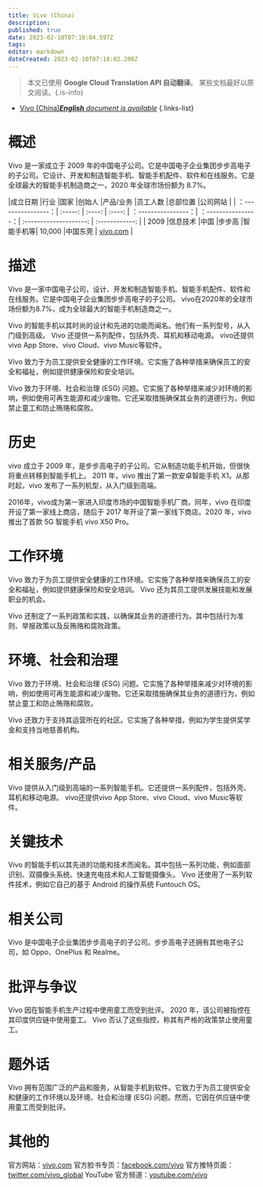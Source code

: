 ```yaml
---
title: Vivo (China)
description: 
published: true
date: 2023-02-10T07:18:04.597Z
tags: 
editor: markdown
dateCreated: 2023-02-10T07:18:02.200Z
---
```


> 本文已使用 **Google Cloud Translation API 自动翻译**。
某些文档最好以原文阅读。{.is-info}



- [Vivo (China)***English** document is available*](/en/Knowledge-base/Dictionary/Company/vivo-china)
{.links-list}


# 概述

Vivo 是一家成立于 2009 年的中国电子公司。它是中国电子企业集团步步高电子的子公司。它设计、开发和制造智能手机、智能手机配件、软件和在线服务。它是全球最大的智能手机制造商之一，2020 年全球市场份额为 8.7%。

|成立日期 |行业 |国家 |创始人 |产品/业务 |员工人数 |总部位置 |公司网站 |
| ：----------------：| :-----: | :----: | :----: | ：----------------：| ：----------------：| :--------------------: | :------------: |
| 2009 |信息技术 |中国 |步步高 |智能手机等| 10,000 |中国东莞 | [vivo.com](https://www.vivo.com/) |

# 描述

Vivo 是一家中国电子公司，设计、开发和制造智能手机、智能手机配件、软件和在线服务。它是中国电子企业集团步步高电子的子公司。 vivo在2020年的全球市场份额为8.7%，成为全球最大的智能手机制造商之一。

Vivo 的智能手机以其时尚的设计和先进的功能而闻名。他们有一系列型号，从入门级到高级。 Vivo 还提供一系列配件，包括外壳、耳机和移动电源。 vivo还提供vivo App Store、vivo Cloud、vivo Music等软件。

Vivo 致力于为员工提供安全健康的工作环境。它实施了各种举措来确保员工的安全和福祉，例如提供健康保险和安全培训。

Vivo 致力于环境、社会和治理 (ESG) 问题。它实施了各种举措来减少对环境的影响，例如使用可再生能源和减少废物。它还采取措施确保其业务的道德行为，例如禁止童工和防止贿赂和腐败。

# 历史

vivo 成立于 2009 年，是步步高电子的子公司。它从制造功能手机开始，但很快将重点转移到智能手机上。 2011 年，vivo 推出了第一款安卓智能手机 X1。从那时起，vivo 发布了一系列机型，从入门级到高端。

2016年，vivo成为第一家进入印度市场的中国智能手机厂商。同年，vivo 在印度开设了第一家线上商店，随后于 2017 年开设了第一家线下商店。2020 年，vivo 推出了首款 5G 智能手机 vivo X50 Pro。

# 工作环境

Vivo 致力于为员工提供安全健康的工作环境。它实施了各种举措来确保员工的安全和福祉，例如提供健康保险和安全培训。 Vivo 还为其员工提供发展技能和发展职业的机会。

Vivo 还制定了一系列政策和实践，以确保其业务的道德行为。其中包括行为准则、举报政策以及反贿赂和腐败政策。

# 环境、社会和治理

Vivo 致力于环境、社会和治理 (ESG) 问题。它实施了各种举措来减少对环境的影响，例如使用可再生能源和减少废物。它还采取措施确保其业务的道德行为，例如禁止童工和防止贿赂和腐败。

Vivo 还致力于支持其运营所在的社区。它实施了各种举措，例如为学生提供奖学金和支持当地慈善机构。

# 相关服务/产品

Vivo 提供从入门级到高端的一系列智能手机。它还提供一系列配件，包括外壳、耳机和移动电源。 vivo还提供vivo App Store、vivo Cloud、vivo Music等软件。

# 关键技术

Vivo 的智能手机以其先进的功能和技术而闻名。其中包括一系列功能，例如面部识别、双摄像头系统、快速充电技术和人工智能摄像头。 Vivo 还使用了一系列软件技术，例如它自己的基于 Android 的操作系统 Funtouch OS。

# 相关公司

Vivo 是中国电子企业集团步步高电子的子公司。步步高电子还拥有其他电子公司，如 Oppo、OnePlus 和 Realme。

# 批评与争议

Vivo 因在智能手机生产过程中使用童工而受到批评。 2020 年，该公司被指控在其印度供应链中使用童工。 Vivo 否认了这些指控，称其有严格的政策禁止使用童工。

# 题外话

Vivo 拥有范围广泛的产品和服务，从智能手机到软件。它致力于为员工提供安全和健康的工作环境以及环境、社会和治理 (ESG) 问题。然而，它因在供应链中使用童工而受到批评。

# 其他的

官方网站：[vivo.com](https://www.vivo.com/)
官方脸书专页：[facebook.com/vivo](https://www.facebook.com/vivo)
官方推特页面：[twitter.com/vivo_global](https://twitter.com/vivo_global)
YouTube 官方频道：[youtube.com/vivo](https://www.youtube.com/vivo)